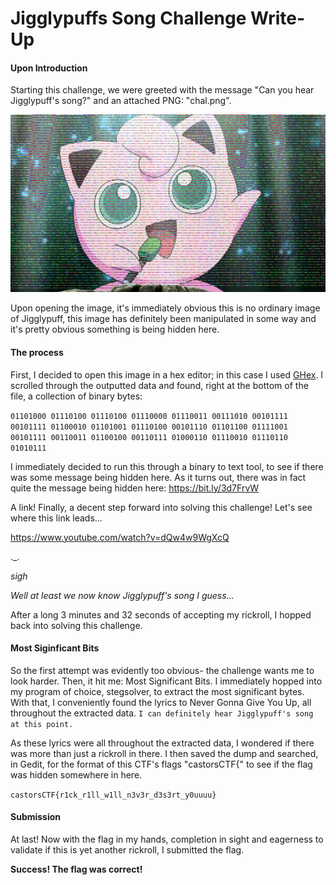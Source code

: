 # Jigglypuffs Song Challenge Write-Up

#### Upon Introduction

Starting this challenge, we were greeted with the message "Can you hear Jigglypuff's song?" and an attached PNG: "chal.png". 

![Challenge Image](chal.png)

Upon opening the image, it's immediately obvious this is no ordinary image of Jigglypuff, this image has definitely been manipulated in some way and it's pretty obvious something is being hidden here.

#### The process

First, I decided to open this image in a hex editor; in this case I used [GHex](https://wiki.gnome.org/Apps/Ghex). I scrolled through the outputted data and found, right at the bottom of the file, a collection of binary bytes:

`01101000 01110100 01110100 01110000 01110011 00111010 00101111 00101111 01100010 01101001 01110100 00101110 01101100 01111001 00101111 00110011 01100100 00110111 01000110 01110010 01110110 01010111`

I immediately decided to run this through a binary to text tool, to see if there was some message being hidden here. As it turns out, there was in fact quite the message being hidden here: https://bit.ly/3d7FrvW

A link! Finally, a decent step forward into solving this challenge! Let's see where this link leads...

https://www.youtube.com/watch?v=dQw4w9WgXcQ

._.

*sigh*

*Well at least we now know Jigglypuff's song I guess...*

After a long 3 minutes and 32 seconds of accepting my rickroll, I hopped back into solving this challenge.

#### Most Siginficant Bits

So the first attempt was evidently too obvious- the challenge wants me to look harder. Then, it hit me: Most Significant Bits.
I immediately hopped into my program of choice, stegsolver, to extract the most significant bytes. With that, I conveniently found the lyrics to Never Gonna Give You Up, all throughout the extracted data. `I can definitely hear Jigglypuff's song at this point.`

As these lyrics were all throughout the extracted data, I wondered if there was more than just a rickroll in there. I then saved the dump and searched, in Gedit, for the format of this CTF's flags "castorsCTF{" to see if the flag was hidden somewhere in here.

`castorsCTF{r1ck_r1ll_w1ll_n3v3r_d3s3rt_y0uuuu}`

#### Submission

At last! Now with the flag in my hands, completion in sight and eagerness to validate if this is yet another rickroll, I submitted the flag.

**__Success! The flag was correct!__**



